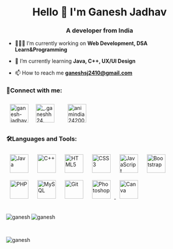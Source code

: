 

<h1 align="center">Hello 👋 I'm Ganesh Jadhav</h1>
<h3 align="center">A developer from India</h3>

- 👨🏻‍💻 I’m currently working on **Web Development, DSA Learn&Programming**

- 🌱 I’m currently learning **Java, C++, UX/UI Design**

- 📫 How to reach me **ganeshsj2410@gmail.com**

<h3 align="left">📱Connect with me:</h3>
<p align="left">
  <a href="https://linkedin.com/in/ganesh-jadhav-951213225" target="_blank">
    <img align="left" style="margin: 10px" src="https://uxwing.com/wp-content/themes/uxwing/download/brands-and-social-media/linkedin-app-icon.png" alt="ganesh-jadhav-951213225" height="50" width="50" />  
  </a>&nbsp;
  <a href="https://www.instagram.com/_.ganeshh24._?igsh=MWszcnNzZDd0NnQyag==" target="_blank">
    <img align="left" style="margin: 10px" src="https://uxwing.com/wp-content/themes/uxwing/download/brands-and-social-media/ig-instagram-icon.png" alt="_.ganeshh24._" height="50" width="50" />
  </a>&nbsp;
  <a href="https://twitter.com/animindia242002" target="_blank">
    <img align="" style="margin: 10px" src="https://uxwing.com/wp-content/themes/uxwing/download/brands-and-social-media/twitter-color-icon.png" alt="animindia242002" height="50" width="50" />
  </a>
</p>

<h3 align="left">🛠Languages and Tools:</h3>
  <div align="left">  
<a href="https://www.java.com/" target="_blank"><img style="margin: 10px" src="https://profilinator.rishav.dev/skills-assets/java-original-wordmark.svg" alt="Java" height="50" /></a>  
<a href="https://www.cplusplus.com/" target="_blank"><img style="margin: 10px" src="https://profilinator.rishav.dev/skills-assets/cplusplus-original.svg" alt="C++" height="50" /></a>  
<a href="https://en.wikipedia.org/wiki/HTML5" target="_blank"><img style="margin: 10px" src="https://profilinator.rishav.dev/skills-assets/html5-original-wordmark.svg" alt="HTML5" height="50" /></a>  
<a href="https://www.w3schools.com/css/" target="_blank"><img style="margin: 10px" src="https://profilinator.rishav.dev/skills-assets/css3-original-wordmark.svg" alt="CSS3" height="50" /></a>  
<a href="https://www.javascript.com/" target="_blank"><img style="margin: 10px" src="https://profilinator.rishav.dev/skills-assets/javascript-original.svg" alt="JavaScript" height="50" /></a>  
<a href="https://getbootstrap.com/docs/3.4/javascript/" target="_blank"><img style="margin: 10px" src="https://profilinator.rishav.dev/skills-assets/bootstrap-plain.svg" alt="Bootstrap" height="50" /></a>  
<a href="https://www.php.net/" target="_blank"><img style="margin: 10px" src="https://profilinator.rishav.dev/skills-assets/php-original.svg" alt="PHP" height="50" /></a>  
<a href="https://www.mysql.com/" target="_blank"><img style="margin: 10px" src="https://profilinator.rishav.dev/skills-assets/mysql-original-wordmark.svg" alt="MySQL" height="50" /></a>  
<a href="https://github.com/" target="_blank"><img style="margin: 10px" src="https://profilinator.rishav.dev/skills-assets/git-scm-icon.svg" alt="Git" height="50" /></a>  
<a href="https://www.adobe.com/in/products/photoshop.html" target="_blank"><img style="margin: 10px" src="https://profilinator.rishav.dev/skills-assets/photoshop-plain.svg" alt="Photoshop" height="50" />
</a>  
<a href="https://www.canva.com/" target="_blank"><img style="margin: 10px" src="https://uxwing.com/wp-content/themes/uxwing/download/brands-and-social-media/canva-icon.png" alt="Canva" height="50" /></a> 
</div>


<div>&nbsp;
<p>
  <img align="left" src="https://github-readme-stats.vercel.app/api?username=ganeshjadhav2402&show_icons=true&theme=dark" alt="ganesh" />
</p>

<p>
  <img align="center" src="https://github-readme-stats.vercel.app/api/top-langs/?username=ganeshjadhav2402&layout=compact&theme=dark" alt="ganesh" />
</p>
&nbsp;
<p>
  <img align="left" src="https://github-readme-streak-stats.herokuapp.com/?user=ganeshjadhav2402&theme=dark" alt="ganesh" />
</p>
</div>
